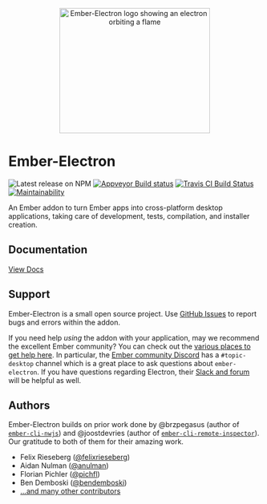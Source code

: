 <p align="center"><img src="https://raw.githubusercontent.com/adopted-ember-addons/ember-electron/gh-pages/img/logo-github%402x.png" alt="Ember-Electron logo showing an electron orbiting a flame" width="300" height="250"></p>

# Ember-Electron

![Latest release on NPM](https://img.shields.io/npm/v/ember-electron.svg) 
[![Appveyor Build status](https://ci.appveyor.com/api/projects/status/5rhwhar361uad07v?svg=true)](https://ci.appveyor.com/project/rwwagner90/ember-electron)
[![Travis CI Build Status](https://travis-ci.com/adopted-ember-addons/ember-electron.svg?branch=master)](https://travis-ci.com/adopted-ember-addons/ember-electron)
[![Maintainability](https://api.codeclimate.com/v1/badges/1fd0e70c952841eb488b/maintainability)](https://codeclimate.com/github/adopted-ember-addons/ember-electron/maintainability)

An Ember addon to turn Ember apps into cross-platform desktop applications, taking care of development, tests, compilation, and installer creation.

Documentation
------------------------------------------------------------------------------

[View Docs](https://ember-electron.js.org)


## Support

Ember-Electron is a small open source project. Use [GitHub Issues](https://github.com/adopted-ember-addons/ember-electron/issues) to report bugs and errors within the addon.

If you need help *using* the addon with your application, may we recommend the excellent Ember community? You can check out the [various places to get help here](https://www.emberjs.com/community/). In particular, the [Ember community Discord](https://discordapp.com/invite/emberjs) has a `#topic-desktop` channel which is a great place to ask questions about `ember-electron`. If you have questions regarding Electron, their [Slack and forum](https://electron.atom.io/contact/) will be helpful as well.


## Authors

Ember-Electron builds on prior work done by @brzpegasus (author of [`ember-cli-nwjs`](https://github.com/brzpegasus/ember-cli-nwjs)) and @joostdevries (author of [`ember-cli-remote-inspector`](https://github.com/joostdevries/ember-cli-remote-inspector)). Our gratitude to both of them for their amazing work.

* Felix Rieseberg ([@felixrieseberg](https://github.com/felixriesberg))
* Aidan Nulman ([@anulman](https://github.com/anulman))
* Florian Pichler ([@pichfl](https://github.com/pichfl))
* Ben Demboski ([@bendemboski](https://github.com/bendemboski))
* [...and many other contributors](https://github.com/adopted-ember-addons/ember-electron/graphs/contributors)
